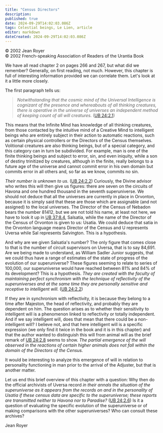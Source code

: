 ```yaml
---
title: "Census Directors"
description: 
published: true
date: 2024-09-29T14:02:03.086Z
tags: Celestial beings, Le Lien, article
editor: markdown
dateCreated: 2024-09-29T14:02:03.086Z
---
```


<p class="v-card v-sheet theme--light grey lighten-3 px-2">© 2002 Jean Royer<br>© 2002 French-speaking Association of Readers of the Urantia Book</p>


We have all read chapter 2 on pages 266 and 267, but what did we remember? Generally, on first reading, not much. However, this chapter is full of interesting information provided we can correlate them. Let's look at it a little more closely.

The first paragraph tells us:

> _Notwithstanding that the cosmic mind of the Universal Intelligence is cognizant of the presence and whereabouts of all *thinking* creatures, there is operative in the universe of universes an independent method of keeping count of all *will* creatures._ ([UB 24:2.1](/en/The_Urantia_Book/24#p2_1))

This means that the Infinite Mind has knowledge of all thinking creatures, from those contacted by the intuitive mind of a Creative Mind to intelligent beings who are entirely subject in their action to automatic reactions, such as certain physical controllers or the Directors of the Census themselves. Volitional creatures are also thinking beings, but of a special category, and this category can in turn be subdivided. For example, man is one of the finite thinking beings and subject to error, sin, and even iniquity, while a son of destiny trinitized by creatures, although in the finite, really belongs to a future age of the universe and cannot commit error in his own domain but commits error in all others and, so far as we know, commits no sin.

_Their number is unknown to us._ ([UB 24:2.2](/en/The_Urantia_Book/24#p2_2)) Curiously, the Divine advisor who writes this will then give us figures: there are seven on the circuits of Havona and one hundred thousand in the seventh superuniverse. We should not deduce that all the universes are currently in place in Orvonton, because it is simply said that these are those which are assignable (and not assigned) to the local universes. The Director of the Census of Nebadon bears the number 81412, but we are not told his name, at least not here, we have to look it up in [UB 37:8.4](/en/The_Urantia_Book/37#p8_4), Salsatia, while the name of the Director of the Census of Orvonton is given to us: Usatia. We could deduce that satia in the Orvonton language means Director of the Census and U represents Uversa while Sal represents Salvington. This is a hypothesis.

And why are we given Salsatia's number? The only figure that comes close to that is the number of circuit supervisors on Uversa, that is to say 84,691. Are we being made to understand, as William Sadler Junior suggests, that we could thus have a range of estimates of the state of progress of the evolution of our superuniverse? These figures seeming to relate to series of 100,000, our superuniverse would have reached between 81% and 84% of its development? This is a hypothesis. _They are created with the faculty of maintaining perfect synchronism with the technique of reflectivity of the superuniverses and at the same time they are personally sensitive and receptive to intelligent will._ ([UB 24:2.2](/en/The_Urantia_Book/24#p2_2))

If they are in synchronism with reflectivity, it is because they belong to a time after Majeston, the head of reflectivity, and probably they are dependent on him. The question arises as to whether their sensitivity to intelligent will is a phenomenon linked to reflectivity or totally independent. And if we say intelligent will, does that mean that there could be a non-intelligent will? I believe not, and that here intelligent will is a specific expression (we only find it twice in the book and it is in this chapter) and that the author wanted to distinguish this will from animal will as the brief remark of [UB 24:2.8](/en/The_Urantia_Book/24#p2_8) seems to show. _The partial emergence of the will observed in the reactions of certain higher animals does not fall within the domain of the Directors of the Census._

It would be interesting to analyze this emergence of will in relation to personality functioning in man prior to the arrival of the Adjuster, but that is another matter.

Let us end this brief overview of this chapter with a question: Why then do the official archivists of Uversa record _in their annals the situation of the superuniverse as it appears from the records on and in the personality of Usatia if these census data are specific to the superuniverse; these reports are transmitted neither to Havona nor to Paradise?_ ([UB 24:2.6](/en/The_Urantia_Book/24#p2_6)) Is it a question of evaluating the specific evolution of the superuniverse or of making comparisons with the other superuniverses? Who can consult these archives?

Jean Royer

